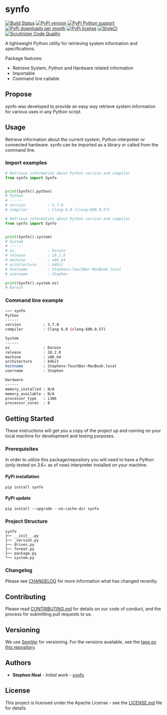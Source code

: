 # synfo

[![Build Status](https://travis-ci.com/sfneal/synfo.svg?branch=master)](https://travis-ci.com/sfneal/synfo)
[![PyPi version](https://img.shields.io/pypi/v/synfo)](https://pypi.org/project/synfo)
[![PyPi Python support](https://img.shields.io/pypi/pyversions/synfo)](https://pypi.org/project/synfo)
[![PyPi downloads per month](https://img.shields.io/pypi/dm/synfo)](https://pypi.org/project/synfo)
[![PyPi license](https://img.shields.io/pypi/l/synfo)](https://pypi.org/project/synfo)
[![StyleCI](https://github.styleci.io/repos/148647095/shield?branch=master)](https://github.styleci.io/repos/148647095?branch=master)
[![Scrutinizer Code Quality](https://scrutinizer-ci.com/g/sfneal/synfo/badges/quality-score.png?b=master)](https://scrutinizer-ci.com/g/sfneal/synfo/?branch=master)

A lightweight Python utility for retrieving system information and specifications.

Package features:

* Retrieve System, Python and Hardware related information
* Importable
* Command line callable

## Propose
synfo was developed to provide an easy way retrieve system information for various uses in any Python script.  

## Usage
Retrieve information about the current system, Python interpreter or connected hardware.  synfo can be imported as a library or called from the command line.


### Import examples
```python
# Retrieve information about Python version and compiler
from synfo import Synfo


print(Synfo().python)
# Python
# ------
# version          : 3.7.0
# compiler         : Clang 6.0 (clang-600.0.57)
```

```python
# Retrieve information about Python version and compiler
from synfo import Synfo


print(Synfo().system)
# System
# ------
# os               : Darwin
# release          : 18.2.0
# machine          : x86_64
# architecture     : 64bit
# hostname         : Stephens-TouchBar-MacBook.local
# username         : Stephen

print(Synfo().system.os)
# Darwin

```
### Command line example
```bash
>>> synfo
Python
------
version          : 3.7.0
compiler         : Clang 6.0 (clang-600.0.57)

System
------
os               : Darwin
release          : 18.2.0
machine          : x86_64
architecture     : 64bit
hostname         : Stephens-TouchBar-MacBook.local
username         : Stephen

Hardware
------
memory_installed : N/A
memory_available : N/A
processor_type   : i386
processor_cores  : 8

```

## Getting Started

These instructions will get you a copy of the project up and running on your local machine for development and testing purposes.

### Prerequisites

In order to utilize this package/repository you will need to have a Python (only tested on 3.6+ as of now) interpreter installed on your machine.

#### PyPi installation
```
pip install synfo
```

#### PyPi update
```
pip install --upgrade --no-cache-dir synfo
```

### Project Structure

```
synfo
├── __init__.py
├── _version.py
├── drives.py
├── format.py
├── package.py
└── system.py

```

### Changelog

Please see [CHANGELOG](CHANGELOG.md) for more information what has changed recently.

## Contributing

Please read [CONTRIBUTING.md](https://github.com/sfneal/synfo/CONTRIBUTING.md) for details on our code of 
conduct, and the process for submitting pull requests to us.

## Versioning

We use [SemVer](http://semver.org/) for versioning. For the versions available, see the [tags on this repository](https://github.com/sfneal/synfo). 

## Authors

* **Stephen Neal** - *Initial work* - [synfo](https://github.com/sfneal)

## License

This project is licensed under the Apache License - see the [LICENSE.md](LICENSE.md) file for details
